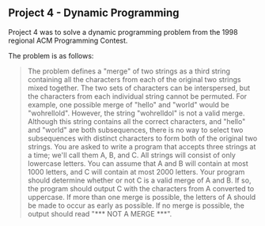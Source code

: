 ## Project 4 - Dynamic Programming

Project 4 was to solve a dynamic programming problem from the 1998 regional ACM Programming Contest.

The problem is as follows:

> The problem defines a "merge" of two strings as a third string containing all the characters from
each of the original two strings mixed together. The two sets of characters can be interspersed,
but the characters from each individual string cannot be permuted. For example, one possible
merge of "hello" and "world" would be "wohrellold". However, the string "wohrelldol" is not a
valid merge. Although this string contains all the correct characters, and "hello" and "world" are
both subsequences, there is no way to select two subsequences with distinct characters to form
both of the original two strings.
You are asked to write a program that accepts three strings at a time; we'll call them A, B, and C.
All strings will consist of only lowercase letters. You can assume that A and B will contain at
most 1000 letters, and C will contain at most 2000 letters. Your program should determine
whether or not C is a valid merge of A and B. If so, the program should output C with the
characters from A converted to uppercase. If more than one merge is possible, the letters of A
should be made to occur as early as possible. If no merge is possible, the output should read
"*** NOT A MERGE ***".
